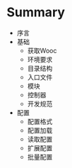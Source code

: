 # Summary

* 序言
* 基础
   * 获取Wooc
   * 环境要求
   * 目录结构
   * 入口文件
   * 模块
   * 控制器
   * 开发规范
* 配置
   * 配置格式
   * 配置加载
   * 读取配置
   * 扩展配置
   * 批量配置

